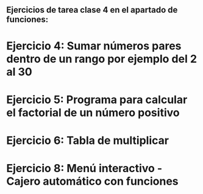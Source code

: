## Ejercicios de tarea clase 4 en el apartado de funciones:

# Ejercicio 4: Sumar números pares dentro de un rango por ejemplo del 2 al 30
# Ejercicio 5: Programa para calcular el factorial de un número positivo
# Ejercicio 6: Tabla de multiplicar
# Ejercicio 8: Menú interactivo - Cajero automático con funciones